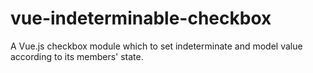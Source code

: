 # vue-indeterminable-checkbox
A Vue.js checkbox module which to set indeterminate and model value according to its members' state.
